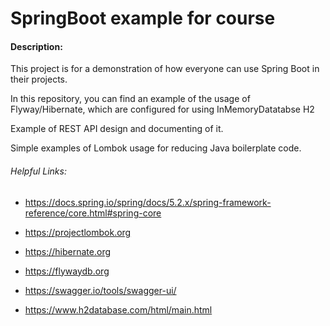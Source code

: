 # SpringBoot example for course
#### Description:
This project is for a demonstration of how everyone can use Spring Boot in their projects.

In this repository, you can find an example of the usage of Flyway/Hibernate, which are configured for using InMemoryDatatabse H2

Example of REST API design and documenting of it.

Simple examples of Lombok usage for reducing Java boilerplate code.

###### Helpful Links:
- https://docs.spring.io/spring/docs/5.2.x/spring-framework-reference/core.html#spring-core

- https://projectlombok.org

- https://hibernate.org

- https://flywaydb.org

- https://swagger.io/tools/swagger-ui/

- https://www.h2database.com/html/main.html


